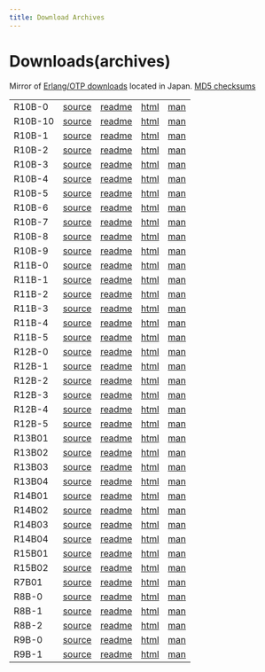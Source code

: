 ```yaml
---
title: Download Archives
---
```


# Downloads(archives)

Mirror of [Erlang/OTP downloads](http://erlang.org/download.html) located in Japan. [MD5 checksums](http://www.erlang.org/download/MD5)

<table id="dl-tb" class="table table-hover">
  <tbody>

<tr>
  <td>R10B-0</td>
  <td><a href="http://download.basho.co.jp.try-cs.ycloud.jp/download/otp_src_R10B-0.tar.gz">source</a></td>
  <td><a href="http://download.basho.co.jp.try-cs.ycloud.jp/download/otp_src_R10B-0.readme">readme</a></td>
  <td><a href="http://download.basho.co.jp.try-cs.ycloud.jp/download/otp_doc_html_R10B-0.tar.gz">html</a></td>
  <td><a href="http://download.basho.co.jp.try-cs.ycloud.jp/download/otp_doc_man_R10B-0.tar.gz">man</a>
  </td>
</tr>
<tr>
  <td>R10B-10</td>
  <td><a href="http://download.basho.co.jp.try-cs.ycloud.jp/download/otp_src_R10B-10.tar.gz">source</a></td>
  <td><a href="http://download.basho.co.jp.try-cs.ycloud.jp/download/otp_src_R10B-10.readme">readme</a></td>
  <td><a href="http://download.basho.co.jp.try-cs.ycloud.jp/download/otp_doc_html_R10B-10.tar.gz">html</a></td>
  <td><a href="http://download.basho.co.jp.try-cs.ycloud.jp/download/otp_doc_man_R10B-10.tar.gz">man</a>
  </td>
</tr>
<tr>
  <td>R10B-1</td>
  <td><a href="http://download.basho.co.jp.try-cs.ycloud.jp/download/otp_src_R10B-1a.tar.gz">source</a></td>
  <td><a href="http://download.basho.co.jp.try-cs.ycloud.jp/download/otp_src_R10B-1a.readme">readme</a></td>
  <td><a href="http://download.basho.co.jp.try-cs.ycloud.jp/download/otp_doc_html_R10B-1a.tar.gz">html</a></td>
  <td><a href="http://download.basho.co.jp.try-cs.ycloud.jp/download/otp_doc_man_R10B-1a.tar.gz">man</a>
  </td>
</tr>
<tr>
  <td>R10B-2</td>
  <td><a href="http://download.basho.co.jp.try-cs.ycloud.jp/download/otp_src_R10B-2.tar.gz">source</a></td>
  <td><a href="http://download.basho.co.jp.try-cs.ycloud.jp/download/otp_src_R10B-2.readme">readme</a></td>
  <td><a href="http://download.basho.co.jp.try-cs.ycloud.jp/download/otp_doc_html_R10B-2.tar.gz">html</a></td>
  <td><a href="http://download.basho.co.jp.try-cs.ycloud.jp/download/otp_doc_man_R10B-2.tar.gz">man</a>
  </td>
</tr>
<tr>
  <td>R10B-3</td>
  <td><a href="http://download.basho.co.jp.try-cs.ycloud.jp/download/otp_src_R10B-3.tar.gz">source</a></td>
  <td><a href="http://download.basho.co.jp.try-cs.ycloud.jp/download/otp_src_R10B-3.readme">readme</a></td>
  <td><a href="http://download.basho.co.jp.try-cs.ycloud.jp/download/otp_doc_html_R10B-3.tar.gz">html</a></td>
  <td><a href="http://download.basho.co.jp.try-cs.ycloud.jp/download/otp_doc_man_R10B-3.tar.gz">man</a>
  </td>
</tr>
<tr>
  <td>R10B-4</td>
  <td><a href="http://download.basho.co.jp.try-cs.ycloud.jp/download/otp_src_R10B-4.tar.gz">source</a></td>
  <td><a href="http://download.basho.co.jp.try-cs.ycloud.jp/download/otp_src_R10B-4.readme">readme</a></td>
  <td><a href="http://download.basho.co.jp.try-cs.ycloud.jp/download/otp_doc_html_R10B-4.tar.gz">html</a></td>
  <td><a href="http://download.basho.co.jp.try-cs.ycloud.jp/download/otp_doc_man_R10B-4.tar.gz">man</a>
  </td>
</tr>
<tr>
  <td>R10B-5</td>
  <td><a href="http://download.basho.co.jp.try-cs.ycloud.jp/download/otp_src_R10B-5.tar.gz">source</a></td>
  <td><a href="http://download.basho.co.jp.try-cs.ycloud.jp/download/otp_src_R10B-5.readme">readme</a></td>
  <td><a href="http://download.basho.co.jp.try-cs.ycloud.jp/download/otp_doc_html_R10B-5.tar.gz">html</a></td>
  <td><a href="http://download.basho.co.jp.try-cs.ycloud.jp/download/otp_doc_man_R10B-5.tar.gz">man</a>
  </td>
</tr>
<tr>
  <td>R10B-6</td>
  <td><a href="http://download.basho.co.jp.try-cs.ycloud.jp/download/otp_src_R10B-6.tar.gz">source</a></td>
  <td><a href="http://download.basho.co.jp.try-cs.ycloud.jp/download/otp_src_R10B-6.readme">readme</a></td>
  <td><a href="http://download.basho.co.jp.try-cs.ycloud.jp/download/otp_doc_html_R10B-6.tar.gz">html</a></td>
  <td><a href="http://download.basho.co.jp.try-cs.ycloud.jp/download/otp_doc_man_R10B-6.tar.gz">man</a>
  </td>
</tr>
<tr>
  <td>R10B-7</td>
  <td><a href="http://download.basho.co.jp.try-cs.ycloud.jp/download/otp_src_R10B-7.tar.gz">source</a></td>
  <td><a href="http://download.basho.co.jp.try-cs.ycloud.jp/download/otp_src_R10B-7.readme">readme</a></td>
  <td><a href="http://download.basho.co.jp.try-cs.ycloud.jp/download/otp_doc_html_R10B-7.tar.gz">html</a></td>
  <td><a href="http://download.basho.co.jp.try-cs.ycloud.jp/download/otp_doc_man_R10B-7.tar.gz">man</a>
  </td>
</tr>
<tr>
  <td>R10B-8</td>
  <td><a href="">source</a></td>
  <td><a href="">readme</a></td>
  <td><a href="http://download.basho.co.jp.try-cs.ycloud.jp/download/otp_doc_html_R10B-8.tar.gz">html</a></td>
  <td><a href="http://download.basho.co.jp.try-cs.ycloud.jp/download/otp_doc_man_R10B-8.tar.gz">man</a>
  </td>
</tr>
<tr>
  <td>R10B-9</td>
  <td><a href="">source</a></td>
  <td><a href="">readme</a></td>
  <td><a href="http://download.basho.co.jp.try-cs.ycloud.jp/download/otp_doc_html_R10B-9.tar.gz">html</a></td>
  <td><a href="http://download.basho.co.jp.try-cs.ycloud.jp/download/otp_doc_man_R10B-9.tar.gz">man</a>
  </td>
</tr>
<tr>
  <td>R11B-0</td>
  <td><a href="http://download.basho.co.jp.try-cs.ycloud.jp/download/otp_src_R11B-0.tar.gz">source</a></td>
  <td><a href="http://download.basho.co.jp.try-cs.ycloud.jp/download/otp_src_R11B-0.readme">readme</a></td>
  <td><a href="http://download.basho.co.jp.try-cs.ycloud.jp/download/otp_doc_html_R11B-0.tar.gz">html</a></td>
  <td><a href="http://download.basho.co.jp.try-cs.ycloud.jp/download/otp_doc_man_R11B-0.tar.gz">man</a>
  </td>
</tr>
<tr>
  <td>R11B-1</td>
  <td><a href="">source</a></td>
  <td><a href="">readme</a></td>
  <td><a href="http://download.basho.co.jp.try-cs.ycloud.jp/download/otp_doc_html_R11B-1.tar.gz">html</a></td>
  <td><a href="http://download.basho.co.jp.try-cs.ycloud.jp/download/otp_doc_man_R11B-1.tar.gz">man</a>
  </td>
</tr>
<tr>
  <td>R11B-2</td>
  <td><a href="">source</a></td>
  <td><a href="">readme</a></td>
  <td><a href="http://download.basho.co.jp.try-cs.ycloud.jp/download/otp_doc_html_R11B-2.tar.gz">html</a></td>
  <td><a href="http://download.basho.co.jp.try-cs.ycloud.jp/download/otp_doc_man_R11B-2.tar.gz">man</a>
  </td>
</tr>
<tr>
  <td>R11B-3</td>
  <td><a href="">source</a></td>
  <td><a href="">readme</a></td>
  <td><a href="http://download.basho.co.jp.try-cs.ycloud.jp/download/otp_doc_html_R11B-3.tar.gz">html</a></td>
  <td><a href="http://download.basho.co.jp.try-cs.ycloud.jp/download/otp_doc_man_R11B-3.tar.gz">man</a>
  </td>
</tr>
<tr>
  <td>R11B-4</td>
  <td><a href="">source</a></td>
  <td><a href="">readme</a></td>
  <td><a href="http://download.basho.co.jp.try-cs.ycloud.jp/download/otp_doc_html_R11B-4.tar.gz">html</a></td>
  <td><a href="http://download.basho.co.jp.try-cs.ycloud.jp/download/otp_doc_man_R11B-4.tar.gz">man</a>
  </td>
</tr>
<tr>
  <td>R11B-5</td>
  <td><a href="http://download.basho.co.jp.try-cs.ycloud.jp/download/otp_src_R11B-5.readme">source</a></td>
  <td><a href="http://download.basho.co.jp.try-cs.ycloud.jp/download/otp_src_R11B-5.readme">readme</a></td>
  <td><a href="http://download.basho.co.jp.try-cs.ycloud.jp/download/otp_doc_html_R11B-5.tar.gz">html</a></td>
  <td><a href="http://download.basho.co.jp.try-cs.ycloud.jp/download/otp_doc_man_R11B-5.tar.gz">man</a>
  </td>
</tr>
<tr>
  <td>R12B-0</td>
  <td><a href="">source</a></td>
  <td><a href="">readme</a></td>
  <td><a href="http://download.basho.co.jp.try-cs.ycloud.jp/download/otp_man_html_R12B-0.tar.gz">html</a></td>
  <td><a href="http://download.basho.co.jp.try-cs.ycloud.jp/download/otp_man_html_R12B-0.tar.gz">man</a>
  </td>
</tr>
<tr>
  <td>R12B-1</td>
  <td><a href="">source</a></td>
  <td><a href="">readme</a></td>
  <td><a href="http://download.basho.co.jp.try-cs.ycloud.jp/download/otp_doc_html_R12B-1.tar.gz">html</a></td>
  <td><a href="http://download.basho.co.jp.try-cs.ycloud.jp/download/otp_doc_man_R12B-1.tar.gz">man</a>
  </td>
</tr>
<tr>
  <td>R12B-2</td>
  <td><a href="">source</a></td>
  <td><a href="">readme</a></td>
  <td><a href="http://download.basho.co.jp.try-cs.ycloud.jp/download/otp_doc_html_R12B-2.tar.gz">html</a></td>
  <td><a href="http://download.basho.co.jp.try-cs.ycloud.jp/download/otp_doc_man_R12B-2.tar.gz">man</a>
  </td>
</tr>
<tr>
  <td>R12B-3</td>
  <td><a href="">source</a></td>
  <td><a href="">readme</a></td>
  <td><a href="http://download.basho.co.jp.try-cs.ycloud.jp/download/otp_doc_html_R12B-3.tar.gz">html</a></td>
  <td><a href="http://download.basho.co.jp.try-cs.ycloud.jp/download/otp_doc_man_R12B-3.tar.gz">man</a>
  </td>
</tr>
<tr>
  <td>R12B-4</td>
  <td><a href="">source</a></td>
  <td><a href="">readme</a></td>
  <td><a href="http://download.basho.co.jp.try-cs.ycloud.jp/download/otp_doc_html_R12B-4.tar.gz">html</a></td>
  <td><a href="http://download.basho.co.jp.try-cs.ycloud.jp/download/otp_doc_man_R12B-4.tar.gz">man</a>
  </td>
</tr>
<tr>
  <td>R12B-5</td>
  <td><a href="http://download.basho.co.jp.try-cs.ycloud.jp/download/otp_src_R12B-5.readme">source</a></td>
  <td><a href="http://download.basho.co.jp.try-cs.ycloud.jp/download/otp_src_R12B-5.readme">readme</a></td>
  <td><a href="http://download.basho.co.jp.try-cs.ycloud.jp/download/otp_doc_html_R12B-5.tar.gz">html</a></td>
  <td><a href="http://download.basho.co.jp.try-cs.ycloud.jp/download/otp_doc_man_R12B-5.tar.gz">man</a>
  </td>
</tr>
<tr>
  <td>R13B01</td>
  <td><a href="">source</a></td>
  <td><a href="">readme</a></td>
  <td><a href="http://download.basho.co.jp.try-cs.ycloud.jp/download/otp_doc_html_R13B01.tar.gz">html</a></td>
  <td><a href="http://download.basho.co.jp.try-cs.ycloud.jp/download/otp_doc_man_R13B01.tar.gz">man</a>
  </td>
</tr>
<tr>
  <td>R13B02</td>
  <td><a href="">source</a></td>
  <td><a href="">readme</a></td>
  <td><a href="http://download.basho.co.jp.try-cs.ycloud.jp/download/otp_doc_html_R13B02.tar.gz">html</a></td>
  <td><a href="http://download.basho.co.jp.try-cs.ycloud.jp/download/otp_doc_man_R13B02.tar.gz">man</a>
  </td>
</tr>
<tr>
  <td>R13B03</td>
  <td><a href="http://download.basho.co.jp.try-cs.ycloud.jp/download/otp_src_R13B03.tar.gz">source</a></td>
  <td><a href="http://download.basho.co.jp.try-cs.ycloud.jp/download/otp_src_R13B03.readme">readme</a></td>
  <td><a href="http://download.basho.co.jp.try-cs.ycloud.jp/download/otp_doc_html_R13B03.tar.gz">html</a></td>
  <td><a href="http://download.basho.co.jp.try-cs.ycloud.jp/download/otp_doc_man_R13B03.tar.gz">man</a>
  </td>
</tr>
<tr>
  <td>R13B04</td>
  <td><a href="http://download.basho.co.jp.try-cs.ycloud.jp/download/otp_src_R13B04.tar.gz">source</a></td>
  <td><a href="http://download.basho.co.jp.try-cs.ycloud.jp/download/otp_src_R13B04.readme">readme</a></td>
  <td><a href="http://download.basho.co.jp.try-cs.ycloud.jp/download/otp_doc_html_R13B04.tar.gz">html</a></td>
  <td><a href="http://download.basho.co.jp.try-cs.ycloud.jp/download/otp_doc_man_R13B04.tar.gz">man</a>
  </td>
</tr>
<tr>
  <td>R14B01</td>
  <td><a href="http://download.basho.co.jp.try-cs.ycloud.jp/download/otp_src_R14B01.tar.gz">source</a></td>
  <td><a href="http://download.basho.co.jp.try-cs.ycloud.jp/download/otp_src_R14B01.readme">readme</a></td>
  <td><a href="http://download.basho.co.jp.try-cs.ycloud.jp/download/otp_doc_html_R14B01.tar.gz">html</a></td>
  <td><a href="http://download.basho.co.jp.try-cs.ycloud.jp/download/otp_doc_man_R14B01.tar.gz">man</a>
  </td>
</tr>
<tr>
  <td>R14B02</td>
  <td><a href="http://download.basho.co.jp.try-cs.ycloud.jp/download/otp_src_R14B02.tar.gz">source</a></td>
  <td><a href="http://download.basho.co.jp.try-cs.ycloud.jp/download/otp_src_R14B02.readme">readme</a></td>
  <td><a href="http://download.basho.co.jp.try-cs.ycloud.jp/download/otp_doc_html_R14B02.tar.gz">html</a></td>
  <td><a href="http://download.basho.co.jp.try-cs.ycloud.jp/download/otp_doc_man_R14B02.tar.gz">man</a>
  </td>
</tr>
<tr>
  <td>R14B03</td>
  <td><a href="http://download.basho.co.jp.try-cs.ycloud.jp/download/otp_src_R14B03.tar.gz">source</a></td>
  <td><a href="http://download.basho.co.jp.try-cs.ycloud.jp/download/otp_src_R14B03.readme">readme</a></td>
  <td><a href="http://download.basho.co.jp.try-cs.ycloud.jp/download/otp_doc_html_R14B03.tar.gz">html</a></td>
  <td><a href="http://download.basho.co.jp.try-cs.ycloud.jp/download/otp_doc_man_R14B03.tar.gz">man</a>
  </td>
</tr>
<tr>
  <td>R14B04</td>
  <td><a href="http://download.basho.co.jp.try-cs.ycloud.jp/download/otp_src_R14B04.tar.gz">source</a></td>
  <td><a href="http://download.basho.co.jp.try-cs.ycloud.jp/download/otp_src_R14B04.readme">readme</a></td>
  <td><a href="http://download.basho.co.jp.try-cs.ycloud.jp/download/otp_doc_html_R14B04.tar.gz">html</a></td>
  <td><a href="http://download.basho.co.jp.try-cs.ycloud.jp/download/otp_doc_man_R14B04.tar.gz">man</a>
  </td>
</tr>
<tr>
  <td>R15B01</td>
  <td><a href="http://download.basho.co.jp.try-cs.ycloud.jp/download/otp_src_R15B01.tar.gz">source</a></td>
  <td><a href="http://download.basho.co.jp.try-cs.ycloud.jp/download/otp_src_R15B01.readme">readme</a></td>
  <td><a href="http://download.basho.co.jp.try-cs.ycloud.jp/download/otp_doc_html_R15B01.tar.gz">html</a></td>
  <td><a href="http://download.basho.co.jp.try-cs.ycloud.jp/download/otp_doc_man_R15B01.tar.gz">man</a>
  </td>
</tr>
<tr>
  <td>R15B02</td>
  <td><a href="http://download.basho.co.jp.try-cs.ycloud.jp/download/otp_src_R15B02.tar.gz">source</a></td>
  <td><a href="http://download.basho.co.jp.try-cs.ycloud.jp/download/otp_src_R15B02.readme">readme</a></td>
  <td><a href="http://download.basho.co.jp.try-cs.ycloud.jp/download/otp_doc_html_R15B02.tar.gz">html</a></td>
  <td><a href="http://download.basho.co.jp.try-cs.ycloud.jp/download/otp_doc_man_R15B02.tar.gz">man</a>
  </td>
</tr>
<tr>
  <td>R7B01</td>
  <td><a href="">source</a></td>
  <td><a href="">readme</a></td>
  <td><a href="http://download.basho.co.jp.try-cs.ycloud.jp/download/otp_doc_html_R7B01.tar.gz">html</a></td>
  <td><a href="">man</a>
  </td>
</tr>
<tr>
  <td>R8B-0</td>
  <td><a href="">source</a></td>
  <td><a href="">readme</a></td>
  <td><a href="http://download.basho.co.jp.try-cs.ycloud.jp/download/otp_html_R8B-0.tar.gz">html</a></td>
  <td><a href="http://download.basho.co.jp.try-cs.ycloud.jp/download/otp_man_R8B-0.tar.gz">man</a>
  </td>
</tr>
<tr>
  <td>R8B-1</td>
  <td><a href="">source</a></td>
  <td><a href="">readme</a></td>
  <td><a href="http://download.basho.co.jp.try-cs.ycloud.jp/download/otp_html_R8B-1.tar.gz">html</a></td>
  <td><a href="http://download.basho.co.jp.try-cs.ycloud.jp/download/otp_man_R8B-1.tar.gz">man</a>
  </td>
</tr>
<tr>
  <td>R8B-2</td>
  <td><a href="">source</a></td>
  <td><a href="">readme</a></td>
  <td><a href="http://download.basho.co.jp.try-cs.ycloud.jp/download/otp_html_R8B-2.tar.gz">html</a></td>
  <td><a href="http://download.basho.co.jp.try-cs.ycloud.jp/download/otp_man_R8B-2.tar.gz">man</a>
  </td>
</tr>
<tr>
  <td>R9B-0</td>
  <td><a href="">source</a></td>
  <td><a href="">readme</a></td>
  <td><a href="http://download.basho.co.jp.try-cs.ycloud.jp/download/otp_html_R9B-0.tar.gz">html</a></td>
  <td><a href="http://download.basho.co.jp.try-cs.ycloud.jp/download/otp_man_R9B-0.tar.gz">man</a>
  </td>
</tr>
<tr>
  <td>R9B-1</td>
  <td><a href="">source</a></td>
  <td><a href="">readme</a></td>
  <td><a href="http://download.basho.co.jp.try-cs.ycloud.jp/download/otp_html_R9B-1.tar.gz">html</a></td>
  <td><a href="http://download.basho.co.jp.try-cs.ycloud.jp/download/otp_man_R9B-1.tar.gz">man</a>
  </td>
</tr>

  </tbody>
</table>
